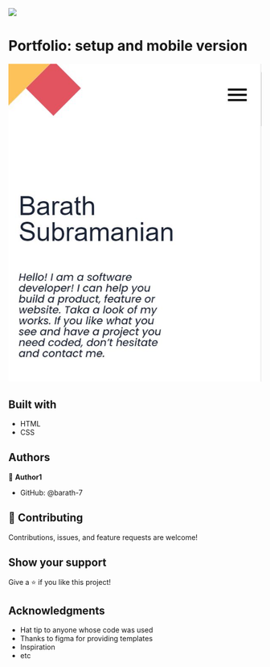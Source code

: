 ![](https://img.shields.io/badge/Microverse-blueviolet)

# Portfolio: setup and mobile version

![webpage](img\new-web-page.JPG )

## Built with
* HTML
* CSS


## Authors

👤 **Author1**

- GitHub: @barath-7

## 🤝 Contributing

Contributions, issues, and feature requests are welcome!


## Show your support

Give a ⭐️ if you like this project!

## Acknowledgments

- Hat tip to anyone whose code was used
- Thanks to figma for providing templates
- Inspiration
- etc


